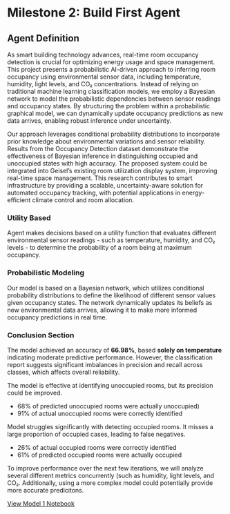 
# Milestone 2: Build First Agent

## Agent Definition
As smart building technology advances, real-time room occupancy detection is crucial for optimizing energy usage and space management. This project presents a probabilistic AI-driven approach to inferring room occupancy using environmental sensor data, including temperature, humidity, light levels, and CO₂ concentrations. Instead of relying on traditional machine learning classification models, we employ a Bayesian network to model the probabilistic dependencies between sensor readings and occupancy states. By structuring the problem within a probabilistic graphical model, we can dynamically update occupancy predictions as new data arrives, enabling robust inference under uncertainty.

Our approach leverages conditional probability distributions to incorporate prior knowledge about environmental variations and sensor reliability. Results from the Occupancy Detection dataset demonstrate the effectiveness of Bayesian inference in distinguishing occupied and unoccupied states with high accuracy. The proposed system could be integrated into Geisel’s existing room utilization display system, improving real-time space management. This research contributes to smart infrastructure by providing a scalable, uncertainty-aware solution for automated occupancy tracking, with potential applications in energy-efficient climate control and room allocation.


### Utility Based 
Agent makes decisions based on a utility function that evaluates different environmental sensor readings - such as temperature, humidity, and CO₂ levels - to determine the probability of a room being at maximum occupancy.

### Probabilistic Modeling
Our model is based on a Bayesian network, which utilizes conditional probability distributions to define the likelihood of different sensor values given occupancy states. The network dynamically updates its beliefs as new environmental data arrives, allowing it to make more informed occupancy predictions in real time.

### Conclusion Section
The model achieved an accuracy of **66.98%**, based **solely on temperature** indicating moderate predictive performance. However, the classification report suggests significant imbalances in precision and recall across classes, which affects overall reliability.

The model is effective at identifying unoccupied rooms, but its precision could be improved.
- 68% of predicted unoccupied rooms were actually unoccupied)
- 91% of actual unoccupied rooms were correctly identified
 
Model struggles significantly with detecting occupied rooms. It misses a large proportion of occupied cases, leading to false negatives.
- 26% of actual occupied rooms were correctly identified
- 61% of predicted occupied rooms were actually occupied

To improve performance over the next few iterations, we will analyze several different metrics concurrently (such as humidity, light levels, and CO₂. Additionally, using a more complex model could potentially provide more accurate predicitons.

[View Model 1 Notebook](./Model1.ipynb)

